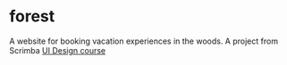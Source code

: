 # forest

A website for booking vacation experiences in the woods. A project from Scrimba [UI Design course](https://scrimba.com/learn/designbootcamp)
